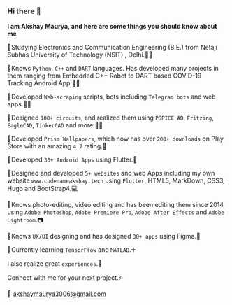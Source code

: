 ### Hi there 👋

**I am Akshay Maurya, and here are some things you should know about me**

🚀Studying Electronics and Communication Engineering (B.E.) from Netaji Subhas University of Technology (NSIT) , Delhi.👨‍🎓

🚀Knows `Python`, `C++` and `DART` languages. Has developed many projects in them ranging from Embedded C++ Robot to DART based COVID-19 Tracking Android App.👨‍💻

🚀Developed `Web-scraping` scripts, bots including `Telegram bots` and web apps.👨‍💻

🚀Designed `100+ circuits`, and realized them using `PSPICE AD`, `Fritzing`, `EagleCAD`, `TinkerCAD` and more.👨‍🔧

🚀Developed `Prism Wallpapers`, which now has over `200+ downloads` on Play Store with an amazing `4.7` rating.📱

🚀Developed `30+ Android Apps` using Flutter.📱

🚀Designed and developed `5+ websites` and web Apps including my own website `www.codenameakshay.tech` using `Flutter`, HTML5, MarkDown, CSS3, Hugo and BootStrap4.💻

🚀Knows photo-editing, video editing and has been editing them since 2014 using `Adobe Photoshop`, `Adobe Premiere Pro`, `Adobe After Effects` and `Adobe Lightroom`.📷

🚀Knows `UX/UI` designing and has designed `30+ apps` using Figma.📱

🚀Currently learning `TensorFlow` and `MATLAB`.➕

I also realize great `experiences`.🤟

Connect with me for your next project.⚡

📧 akshaymaurya3006@gmail.com
